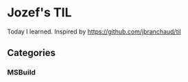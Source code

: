 # Jozef's TIL
Today I learned. Inspired by https://github.com/jbranchaud/til

## Categories
### MSBuild
